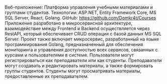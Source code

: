 Веб-приложение: Платформа управления учебными материалами и группами студентов.
Технологии: ASP.NET, Entity Framework Core, MS SQL Server, React, Golang.
GitHub: https://github.com/Domkr4t/Courses 
Приложение разработано в микросервисной архитектуре, взаимодействие между Frontend и Backend осуществляется через RestAPI, который обеспечивает CRUD операции с базой данных MS SQL Server. Проект также включает микросервис, разработанный на языке программирования Golang, предназначенный для обеспечения мониторинга и управления доступностью всех сервисов, связанных с курсами и пользователями в системе. Пользователи могут регистрироваться как преподаватели или как студенты. Преподаватели могут создавать и редактировать материалы, а также формировать группы студентов. Студенты могут просматривать материалы, предоставленные их преподавателем. 
